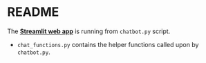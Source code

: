 # README

The [**Streamlit web app**](https://chatbotpy-qeuiewuj5r8h4qxfz4mnkn.streamlit.app/) is running from `chatbot.py` script.

* `chat_functions.py` contains the helper functions called upon by `chatbot.py`.